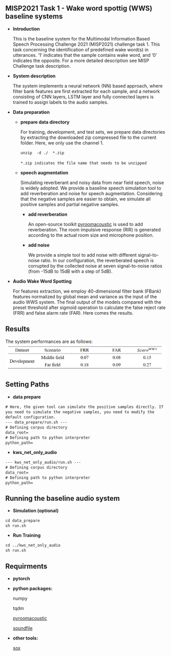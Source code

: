 ## MISP2021 Task 1 - Wake word spottig (WWS) baseline systems

- **Introduction**

    This is the baseline system for the Multimodal Information Based Speech Processing Challenge 2021 (MISP2021) challenge task 1. This task concerning the identification of predefined wake word(s) in utterances. ‘1’ indicates that the sample contains wake word, and ‘0’ indicates the opposite. For a more detailed description see MISP Challenge task description.


- **System description**

    The system implements a neural network (NN) based approach, where filter bank features are first extracted for each sample, and a network consisting of CNN layers, LSTM layer and fully connected layers is trained to assign labels to the audio samples.


- **Data preparation**

  - **prepare data directory**

      For training, development, and test sets, we prepare data directories by extracting the downloaded zip compressed file to the current folder. Here, we only use the channel 1.

      ```
      unzip  -d ./  *.zip

      *.zip indicates the file name that needs to be unzipped
      ```

  - **speech augmentation** 

    Simulating reverberant and noisy data from near field speech, noise is widely adopted. We provide a baseline speech simulation tool to add reverberation and noise for speech augmentation. Considering that the negative samples are easier to obtain, we simulate all positive samples and partial negative samples.

    - **add reverberation**

        An open-source toolkit [pyroomacoustic](https://github.com/LCAV/pyroomacoustics) is used to add reverberation. The room impulsive response (RIR) is generated according to the actual room size and microphone position.

    - **add noise**

        We provide a simple tool to add noise with different signal-to-noise ratio. In our configuration, the reverberated speech is corrupted by the collected noise at seven signal-to-noise ratios (from -15dB to 15dB with a step of 5dB).


- **Audio Wake Word Spotting**

    For features extraction, we employ 40-dimensional filter bank (FBank) features normalized by global mean and variance as the input of the audio WWS system. The final output of the models compared with the preset threshold after sigmoid operation to calculate the false reject rate (FRR) and false alarm rate (FAR). Here comes the results.


## Results


  The system performances are as follows:
![result_readme](media/result_readme.png)


## Setting Paths

- **data prepare**

```
# Here, the given tool can simulate the positive samples directly. If you need to simulate the negative samples, you need to modify the default configuration.
--- data_prepare/run.sh ---
# Defining corpus directory
data_root=
# Defining path to python interpreter
python_path=
```

- **kws_net_only_audio**

```
--- kws_net_only_audio/run.sh ---
# Defining corpus directory
data_root=
# Defining path to python interpreter
python_path=
```

## Running the baseline audio system

- **Simulation (optional)**

```
cd data_prepare
sh run.sh
```

- **Run Training**

```
cd ../kws_net_only_audio
sh run.sh
```

## Requirments

- **pytorch**

- **python packages:**

    numpy

    tqdm

    [pyroomacoustic](https://github.com/LCAV/pyroomacoustics)

    [soundfile](https://github.com/bastibe/python-soundfile)

- **other tools:**

    [sox](http://sox.sourceforge.net/) 




